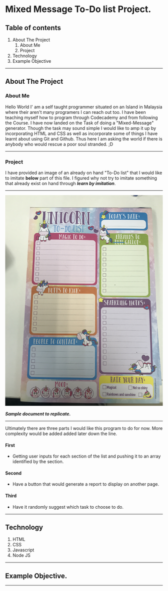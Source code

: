 # Mixed Message To-Do list Project.
<!--Table of contents--->
## Table of contents
<!--- list down---->
1. About The Project
    1. About Me
    2. Project
2. Technology
3. Example Objective




---
<!--- About Project and Me--->
## About The Project
### About Me 
Hello World I' am a self taught programmer situated on an Island in Malaysia where their aren't many programers I can reach out too. I have been teaching myself how to program through Codecademy and from following the Course. I have now landed on the Task of doing a "Mixed-Message" generator. Though the task may sound simple I would like to amp it up by incorporating HTML and CSS as well as incorporate some of things I have learnt about using Git and Github. Thus here I am asking the world if there is anybody who would rescue a poor soul stranded. ;D

---
### Project
I have provided an image of an already on hand "To-Do list" that I would like to imitate **below** part of this file. I figured why not try to imitate something that already exist on hand through ***learn by imitation***.  

---
<!--- Put Image here--->
![](Images/Sample.JPG)

***Sample document to replicate.***

---

Ultimately there are three parts I would like this program to do for now. More complexity would be added added later down the line.

#### First 

* Getting user inputs for each section of the list and pushing it to an array identified by the section. 

#### Second 

* Have a button that would generate a report to display on another page.


#### Third 

* Have it randomly suggest which task to choose to do.





---
<!--- Technology --->
## Technology
<!--- list down---->
1. HTML
2. CSS
3. Javascript
4. Node JS


---
## Example Objective.
<!--- Put Image here--->
<!--- Descripton--->



---


